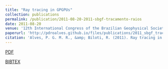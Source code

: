 ```yaml
---
title: "Ray tracing in GPGPUs"
collection: publications
permalink: /publication/2011-08-20-2011-sbgf-tracamento-raios
date: 2011-08-20
venue: '12th International Congress of the Brazilian Geophysical Society'
paperurl: 'http://pdroalves.github.io/files/publications/2011_sbgf_tracamento_raios.pdf'
citation: 'Alves, P. G. M. R., &amp; Biloti, R. (2011). Ray tracing in GPGPUs (in portuguese). 12th International Congress of the Brazilian Geophysical Society (CSBGf).'
---
```


<a href='http://pdroalves.github.io/files/publications/2011-sbgf-tracamento-raios.pdf'>PDF</a>


<a href='http://pdroalves.github.io/files/publications/2011-sbgf-tracamento-raios.bib'>BIBTEX</a>
